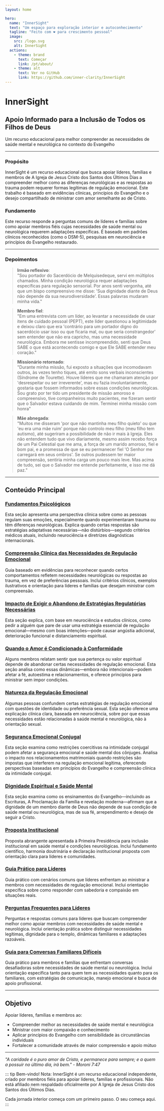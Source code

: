 ```yaml
---
layout: home

hero:
  name: "InnerSight"
  text: "Um espaço para exploração interior e autoconhecimento"
  tagline: "Feito com ❤️ para crescimento pessoal"
  image:
    src: /logo.svg
    alt: InnerSight
  actions:
    - theme: brand
      text: Começar
      link: /pt/about/
    - theme: alt
      text: Ver no GitHub
      link: https://github.com/inner-clarity/InnerSight
---
```

<!--content -->

<!--<ContenidoActualPt />-->

# InnerSight  
## Apoio Informado para a Inclusão de Todos os Filhos de Deus  

Um recurso educacional para melhor compreender as necessidades de saúde mental e neurológica no contexto do Evangelho

---

### Propósito

InnerSight é um recurso educacional que busca apoiar líderes, famílias e membros de A Igreja de Jesus Cristo dos Santos dos Últimos Dias a compreender melhor como as diferenças neurológicas e as respostas ao trauma podem requerer formas legítimas de regulação emocional. Este trabalho é baseado em evidências clínicas, princípios do Evangelho e o desejo compartilhado de ministrar com amor semelhante ao de Cristo.

### Fundamento

Este recurso responde a perguntas comuns de líderes e famílias sobre como apoiar membros fiéis cujas necessidades de saúde mental ou neurológica requerem adaptações específicas. É baseado em padrões clínicos reconhecidos (como o DSM-5), pesquisas em neurociência e princípios do Evangelho restaurado.

---

### Depoimentos

> **Irmão reflexivo**: \
> "Sou portador do Sacerdócio de Melquisedeque, servi em múltiplos chamados. Minha condição neurológica requer adaptações específicas para regulação sensorial. Por anos senti vergonha, até que um bispo compreensivo me disse: 'Sua dignidade diante de Deus não depende da sua neurodiversidade'. Essas palavras mudaram minha vida."

> **Membro fiel**: \
> "Em uma entrevista com um líder, ao levantar a necessidade de usar itens de cuidado pessoal (PEPT), este líder questionou a legitimidade e deixou claro que era 'contrário para um portador digno do sacerdócio usar isso ou que ficaria mal, ou que seria constrangedor' sem entender que não era capricho, mas uma necessidade neurológica. Embora me sentisse incompreendido, senti que Deus SABE o que está acontecendo comigo e que Ele SABE entender meu coração."

> **Missionário retornado**: \
> "Durante minha missão, fui exposto a situações que incomodavam outros, às vezes tenho tiques, até emito sons verbais inconscientes (Síndrome de Tourette). Houve líderes que me chamaram atenção por 'desrespeitar ou ser irreverente', mas eu fazia involuntariamente, gostaria que fossem informados sobre essas condições neurológicas. Sou grato por ter tido um presidente de missão amoroso e compreensivo, tive companheiros muito pacientes, me fizeram sentir que o Salvador estava cuidando de mim. Terminei minha missão com honra"

> **Mãe abnegada**: \
> "Muitos me disseram 'por que não mantinha meu filho quieto' ou que 'eu era uma mãe ruim' porque não controlo meu filho (meu filho tem autismo), até sugeriram a possibilidade de não ir mais à Igreja. Eles não entendem tudo que vivo diariamente, mesmo assim recebo força de um Pai Celestial que me ama, a força de um marido amoroso, fiel e bom pai, e a promessa de que se eu permanecer fiel 'O Senhor me carregará em seus ombros'. Se outros pudessem ter maior compreensão, sentiria minha carga um pouco mais leve. Mas acima de tudo, sei que o Salvador me entende perfeitamente, e isso me dá paz."

---

## Conteúdo Principal

### [Fundamentos Psicológicos](/pt/analisis_psicologico_apropiado_v2)
Esta seção apresenta uma perspectiva clínica sobre como as pessoas regulam suas emoções, especialmente quando experimentaram trauma ou têm diferenças neurológicas. Explica quando certas respostas são estratégias adaptativas necessárias—não distúrbios—segundo critérios médicos atuais, incluindo neurociência e diretrizes diagnósticas internacionais.

### [Compreensão Clínica das Necessidades de Regulação Emocional](/pt/fundamento_cientifico_validacion)
Guia baseado em evidências para reconhecer quando certos comportamentos refletem necessidades neurológicas ou respostas ao trauma, em vez de preferências pessoais. Inclui critérios clínicos, exemplos ilustrativos e orientação para líderes e famílias que desejam ministrar com compreensão.

### [Impacto de Exigir o Abandono de Estratégias Regulatórias Necessárias](/pt/efectos_de_restricciones_coercitiva)
Esta seção explica, com base em neurociência e estudos clínicos, como pedir a alguém que pare de usar uma estratégia essencial de regulação emocional—mesmo com boas intenções—pode causar angústia adicional, deterioração funcional e distanciamento espiritual.

### [Quando o Amor é Condicionado à Conformidade](/pt/chantaje_emocional)
Alguns membros relatam sentir que sua pertença ou valor espiritual depende de abandonar certas necessidades de regulação emocional. Esta seção analisa como essas dinâmicas—embora não intencionais—podem afetar a fé, autoestima e relacionamentos, e oferece princípios para ministrar sem impor condições.

### [Natureza da Regulação Emocional](/pt/Natureza_da_Regulacao_Emocional)
Algumas pessoas confundem certas estratégias de regulação emocional com questões de identidade ou preferência sexual. Esta seção oferece uma explicação clínica clara, baseada em neurociência, sobre por que essas necessidades estão relacionadas à saúde mental e neurológica, não à orientação sexual.

### [Segurança Emocional Conjugal](/pt/Seguranca_Emocional_Conjugal)
Esta seção examina como restrições coercitivas na intimidade conjugal podem afetar a segurança emocional e saúde mental dos cônjuges. Analisa o impacto nos relacionamentos matrimoniais quando restrições são impostas que interferem na regulação emocional legítima, oferecendo perspectivas baseadas em princípios do Evangelho e compreensão clínica da intimidade conjugal.

### [Dignidade Espiritual e Saúde Mental](/pt/sacerdocio_salud_mental_apropiado_v5)  
Esta seção examina como os ensinamentos do Evangelho—incluindo as Escrituras, A Proclamação da Família e revelação moderna—afirmam que a dignidade de um membro diante de Deus não depende de sua condição de saúde mental ou neurológica, mas de sua fé, arrependimento e desejo de seguir a Cristo.

### [Proposta Institucional](/pt/propuesta_v1_esp)
Proposta abrangente apresentada à Primeira Presidência para inclusão institucional em saúde mental e condições neurológicas. Inclui fundamento científico, harmonia doutrinária e declaração institucional proposta com orientação clara para líderes e comunidades.

### [Guia Prático para Líderes](/pt/Guia_Pratica_Lideres)
Guia prático com cenários comuns que líderes enfrentam ao ministrar a membros com necessidades de regulação emocional. Inclui orientação específica sobre como responder com sabedoria e compaixão em situações reais.

### [Perguntas Frequentes para Líderes](/pt/PreguntasFrecuentes)
Perguntas e respostas comuns para líderes que buscam compreender melhor como apoiar membros com necessidades de saúde mental e neurológica. Inclui orientação prática sobre distinguir necessidades legítimas, dignidade para o templo, dinâmicas familiares e adaptações razoáveis.

### [Guia para Conversas Familiares Difíceis](/pt/Guia_conversacion)
Guia prático para membros e famílias que enfrentam conversas desafiadoras sobre necessidades de saúde mental ou neurológica. Inclui orientação específica tanto para quem tem as necessidades quanto para os familiares, com estratégias de comunicação, manejo emocional e busca de apoio profissional.

---

## Objetivo

Apoiar líderes, famílias e membros ao:

- Compreender melhor as necessidades de saúde mental e neurológica
- Ministrar com maior compaixão e conhecimento
- Aplicar princípios do Evangelho com sensibilidade às circunstâncias individuais
- Fortalecer a comunidade através de maior compreensão e apoio mútuo

---

*"A caridade é o puro amor de Cristo, e permanece para sempre; e a quem a possuir no último dia, irá bem." - Moroni 7:47*

::: tip Bem-vindo!
Nota: InnerSight é um recurso educacional independente, criado por membros fiéis para apoiar líderes, famílias e profissionais. Não está afiliado nem respaldado oficialmente por A Igreja de Jesus Cristo dos Santos dos Últimos Dias.

Cada jornada interior começa com um primeiro passo. O seu começa aqui.
:::
